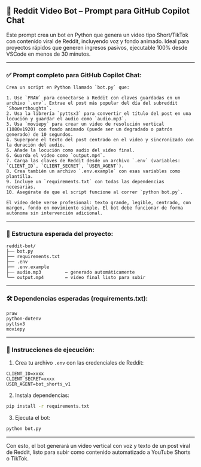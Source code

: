## 🤖 Reddit Video Bot – Prompt para GitHub Copilot Chat

Este prompt crea un bot en Python que genera un video tipo Short/TikTok con contenido viral de Reddit, incluyendo voz y fondo animado. Ideal para proyectos rápidos que generen ingresos pasivos, ejecutable 100% desde VSCode en menos de 30 minutos.

---

### ✅ Prompt completo para GitHub Copilot Chat:

```
Crea un script en Python llamado `bot.py` que:

1. Use `PRAW` para conectarse a Reddit con claves guardadas en un archivo `.env`. Extrae el post más popular del día del subreddit `Showerthoughts`.
2. Usa la librería `pyttsx3` para convertir el título del post en una locución y guardar el audio como `audio.mp3`.
3. Usa `moviepy` para crear un video de resolución vertical (1080x1920) con fondo animado (puede ser un degradado o patrón generado) de 10 segundos.
4. Superpone el texto del post centrado en el video y sincronizado con la duración del audio.
5. Añade la locución como audio del video final.
6. Guarda el video como `output.mp4`.
7. Carga las claves de Reddit desde un archivo `.env` (variables: `CLIENT_ID`, `CLIENT_SECRET`, `USER_AGENT`).
8. Crea también un archivo `.env.example` con esas variables como plantilla.
9. Incluye un `requirements.txt` con todas las dependencias necesarias.
10. Asegúrate de que el script funcione al correr `python bot.py`.

El video debe verse profesional: texto grande, legible, centrado, con margen, fondo en movimiento simple. El bot debe funcionar de forma autónoma sin intervención adicional.
```

---

### 📁 Estructura esperada del proyecto:

```
reddit-bot/
├── bot.py
├── requirements.txt
├── .env
├── .env.example
├── audio.mp3         ← generado automáticamente
└── output.mp4        ← video final listo para subir
```

---

### 🛠️ Dependencias esperadas (requirements.txt):

```
praw
python-dotenv
pyttsx3
moviepy
```

---

### 🚀 Instrucciones de ejecución:

1. Crea tu archivo `.env` con las credenciales de Reddit:

```
CLIENT_ID=xxxx
CLIENT_SECRET=xxxx
USER_AGENT=bot_shorts_v1
```

2. Instala dependencias:

```bash
pip install -r requirements.txt
```

3. Ejecuta el bot:

```bash
python bot.py
```

---

Con esto, el bot generará un video vertical con voz y texto de un post viral de Reddit, listo para subir como contenido automatizado a YouTube Shorts o TikTok.

